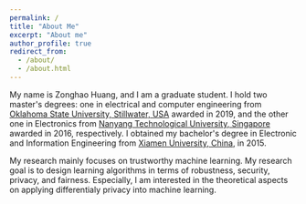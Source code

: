 ```yaml
---
permalink: /
title: "About Me"
excerpt: "About me"
author_profile: true
redirect_from: 
  - /about/
  - /about.html
---
```


My name is Zonghao Huang, and I am a graduate student. I hold two master's degrees: one in electrical and computer engineering from [Oklahoma State University, Stillwater, USA](https://go.okstate.edu/) awarded in 2019, and the other one in Electronics from [Nanyang Technological University, Singapore](https://www.ntu.edu.sg/Pages/home.aspx) awarded in 2016, respectively. I obtained my bachelor's degree in Electronic and Information Engineering from [Xiamen University, China](https://en.xmu.edu.cn/), in 2015.

My research mainly focuses on trustworthy machine learning. My research goal is to design learning algorithms in terms of robustness, security, privacy, and fairness. Especially, I am interested in the theoretical aspects on applying differentialy privacy into machine learning.
